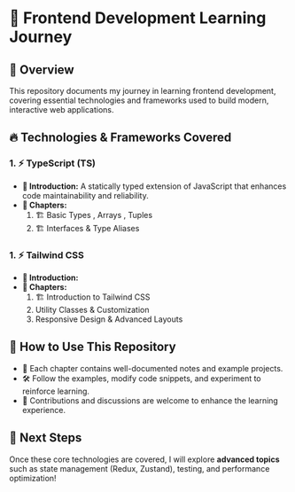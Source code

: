 # 🚀 Frontend Development Learning Journey

## 📌 Overview
This repository documents my journey in learning frontend development, covering essential technologies and frameworks used to build modern, interactive web applications.

## 🔥 Technologies & Frameworks Covered

### 1. **⚡ TypeScript (TS)**
   - **📖 Introduction:** A statically typed extension of JavaScript that enhances code maintainability and reliability.
   - **📂 Chapters:**
     1. 🏗️ Basic Types , Arrays , Tuples
     2. 🏗️ Interfaces & Type Aliases  

### 1. **⚡ Tailwind CSS**
   - **📖 Introduction:** 
   - **📂 Chapters:**
     1. 🏗️ Introduction to Tailwind CSS 
     2. Utility Classes & Customization
     3. Responsive Design & Advanced Layouts
     

## 📌 How to Use This Repository
- 📜 Each chapter contains well-documented notes and example projects.
- 🛠️ Follow the examples, modify code snippets, and experiment to reinforce learning.
- 🤝 Contributions and discussions are welcome to enhance the learning experience.

## 🚀 Next Steps
Once these core technologies are covered, I will explore **advanced topics** such as state management (Redux, Zustand), testing, and performance optimization!
